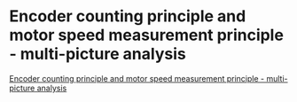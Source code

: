 # Encoder counting principle and motor speed measurement principle - multi-picture analysis
[Encoder counting principle and motor speed measurement principle - multi-picture analysis](https://aiwithcloud.com/2022/09/19/encoder_counting_principle_and_motor_speed_measurement_principle___multi_picture_analysis/)